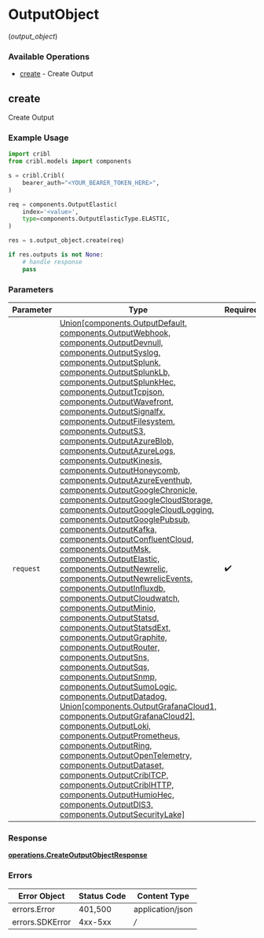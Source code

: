 # OutputObject
(*output_object*)

### Available Operations

* [create](#create) - Create Output

## create

Create Output

### Example Usage

```python
import cribl
from cribl.models import components

s = cribl.Cribl(
    bearer_auth="<YOUR_BEARER_TOKEN_HERE>",
)

req = components.OutputElastic(
    index='<value>',
    type=components.OutputElasticType.ELASTIC,
)

res = s.output_object.create(req)

if res.outputs is not None:
    # handle response
    pass

```

### Parameters

| Parameter                                                                                                                                                                                                                                                                                                                                                                                                                                                                                                                                                                                                                                                                                                                                                                                                                                                                                                                                                                                                                                                                                                                                                                                                                                                                                                                                                                                                                                                                                                | Type                                                                                                                                                                                                                                                                                                                                                                                                                                                                                                                                                                                                                                                                                                                                                                                                                                                                                                                                                                                                                                                                                                                                                                                                                                                                                                                                                                                                                                                                                                     | Required                                                                                                                                                                                                                                                                                                                                                                                                                                                                                                                                                                                                                                                                                                                                                                                                                                                                                                                                                                                                                                                                                                                                                                                                                                                                                                                                                                                                                                                                                                 | Description                                                                                                                                                                                                                                                                                                                                                                                                                                                                                                                                                                                                                                                                                                                                                                                                                                                                                                                                                                                                                                                                                                                                                                                                                                                                                                                                                                                                                                                                                              |
| -------------------------------------------------------------------------------------------------------------------------------------------------------------------------------------------------------------------------------------------------------------------------------------------------------------------------------------------------------------------------------------------------------------------------------------------------------------------------------------------------------------------------------------------------------------------------------------------------------------------------------------------------------------------------------------------------------------------------------------------------------------------------------------------------------------------------------------------------------------------------------------------------------------------------------------------------------------------------------------------------------------------------------------------------------------------------------------------------------------------------------------------------------------------------------------------------------------------------------------------------------------------------------------------------------------------------------------------------------------------------------------------------------------------------------------------------------------------------------------------------------- | -------------------------------------------------------------------------------------------------------------------------------------------------------------------------------------------------------------------------------------------------------------------------------------------------------------------------------------------------------------------------------------------------------------------------------------------------------------------------------------------------------------------------------------------------------------------------------------------------------------------------------------------------------------------------------------------------------------------------------------------------------------------------------------------------------------------------------------------------------------------------------------------------------------------------------------------------------------------------------------------------------------------------------------------------------------------------------------------------------------------------------------------------------------------------------------------------------------------------------------------------------------------------------------------------------------------------------------------------------------------------------------------------------------------------------------------------------------------------------------------------------- | -------------------------------------------------------------------------------------------------------------------------------------------------------------------------------------------------------------------------------------------------------------------------------------------------------------------------------------------------------------------------------------------------------------------------------------------------------------------------------------------------------------------------------------------------------------------------------------------------------------------------------------------------------------------------------------------------------------------------------------------------------------------------------------------------------------------------------------------------------------------------------------------------------------------------------------------------------------------------------------------------------------------------------------------------------------------------------------------------------------------------------------------------------------------------------------------------------------------------------------------------------------------------------------------------------------------------------------------------------------------------------------------------------------------------------------------------------------------------------------------------------- | -------------------------------------------------------------------------------------------------------------------------------------------------------------------------------------------------------------------------------------------------------------------------------------------------------------------------------------------------------------------------------------------------------------------------------------------------------------------------------------------------------------------------------------------------------------------------------------------------------------------------------------------------------------------------------------------------------------------------------------------------------------------------------------------------------------------------------------------------------------------------------------------------------------------------------------------------------------------------------------------------------------------------------------------------------------------------------------------------------------------------------------------------------------------------------------------------------------------------------------------------------------------------------------------------------------------------------------------------------------------------------------------------------------------------------------------------------------------------------------------------------- |
| `request`                                                                                                                                                                                                                                                                                                                                                                                                                                                                                                                                                                                                                                                                                                                                                                                                                                                                                                                                                                                                                                                                                                                                                                                                                                                                                                                                                                                                                                                                                                | [Union[components.OutputDefault, components.OutputWebhook, components.OutputDevnull, components.OutputSyslog, components.OutputSplunk, components.OutputSplunkLb, components.OutputSplunkHec, components.OutputTcpjson, components.OutputWavefront, components.OutputSignalfx, components.OutputFilesystem, components.OutputS3, components.OutputAzureBlob, components.OutputAzureLogs, components.OutputKinesis, components.OutputHoneycomb, components.OutputAzureEventhub, components.OutputGoogleChronicle, components.OutputGoogleCloudStorage, components.OutputGoogleCloudLogging, components.OutputGooglePubsub, components.OutputKafka, components.OutputConfluentCloud, components.OutputMsk, components.OutputElastic, components.OutputNewrelic, components.OutputNewrelicEvents, components.OutputInfluxdb, components.OutputCloudwatch, components.OutputMinio, components.OutputStatsd, components.OutputStatsdExt, components.OutputGraphite, components.OutputRouter, components.OutputSns, components.OutputSqs, components.OutputSnmp, components.OutputSumoLogic, components.OutputDatadog, Union[components.OutputGrafanaCloud1, components.OutputGrafanaCloud2], components.OutputLoki, components.OutputPrometheus, components.OutputRing, components.OutputOpenTelemetry, components.OutputDataset, components.OutputCriblTCP, components.OutputCriblHTTP, components.OutputHumioHec, components.OutputDlS3, components.OutputSecurityLake]](../../models/components/output.md) | :heavy_check_mark:                                                                                                                                                                                                                                                                                                                                                                                                                                                                                                                                                                                                                                                                                                                                                                                                                                                                                                                                                                                                                                                                                                                                                                                                                                                                                                                                                                                                                                                                                       | The request object to use for the request.                                                                                                                                                                                                                                                                                                                                                                                                                                                                                                                                                                                                                                                                                                                                                                                                                                                                                                                                                                                                                                                                                                                                                                                                                                                                                                                                                                                                                                                               |


### Response

**[operations.CreateOutputObjectResponse](../../models/operations/createoutputobjectresponse.md)**
### Errors

| Error Object     | Status Code      | Content Type     |
| ---------------- | ---------------- | ---------------- |
| errors.Error     | 401,500          | application/json |
| errors.SDKError  | 4xx-5xx          | */*              |
